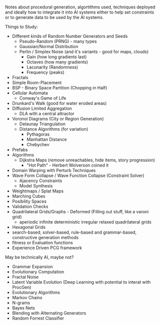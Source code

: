 Notes about procedural generation, algortithms used, techniques deployed and ideally how to integrate it into AI systems either to help set constraints or to generate data to be used by the AI systems. 

Things to Study:
- Different kinds of Random Number Generators and Seeds
    - Pseudo-Random (PRNG) - many types
    - Gaussian/Normal Distribution
    - Perlin / Simplex Noise (and it's variants - good for maps, clouds)
        - Gain (how long gradients last)
        - Octaves (how many gradients)
        - Lacunarity (Randomness)
        - Frequency (peaks)
- Fractals
- Simple Room-Placement
- BSP - Binary Space Partition (Chopping in Half)
- Cellular Automata
    - Conway's Game of Life
- Drunkard's Walk (good for water eroded areas)
- Diffusion Limited Aggregation
    - DLA with a central attractor
- Voronoi Diagrams (City or Region Generation)
    - Delaunay Triangulation
    - Distance Algorithms (for variation)
        - Pythagoras
        - Manhattan Distance
        - Chebychev
- Prefabs
- Algorithms
    - Dijkstra Maps (remove unreachables, hide items, story progression)
        - "Hot Path" - Herbert Wolverson coined it
- Domain Warping with Perturb Techniques
- Wave Form Collapse / Wave Function Collapse (Constraint Solver)
    - Ajacency Constraints
    - Model Synthesis
- Weightmaps / Splat Maps
- Marching Cubes
- Posibility Spaces
- Validation Checks
- Quadrilateral Grids/Graphs - Deformed (Filling out stuff, like a varoni grid)
    - aperiodic infinite deterministic irregular relaxed quadrilateral grids
- Hexagonal Grids
- search-based, solver-based, rule-based and grammar-based, constructive generation methods
- fitness or Evaluation functions
- Experience Driven PCG framework



May be technically AI, maybe not?
- Grammar Expansion
- Evolutionary Computation
- Fractal Noise
- Latent Variable Evolution (Deep Learning with potential to interat with ProcGen)
- Evolutionary Algorithms
- Markov Chains
- N-grams
- Bayes Nets
- Blending with Alternating Generators
- Random Forrest Classifier
